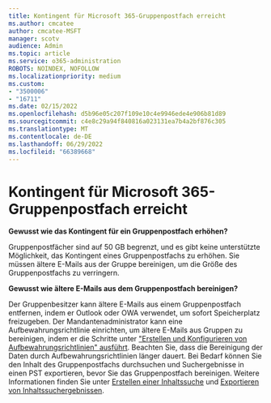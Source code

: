 ```yaml
---
title: Kontingent für Microsoft 365-Gruppenpostfach erreicht
ms.author: cmcatee
author: cmcatee-MSFT
manager: scotv
audience: Admin
ms.topic: article
ms.service: o365-administration
ROBOTS: NOINDEX, NOFOLLOW
ms.localizationpriority: medium
ms.custom:
- "3500006"
- "16711"
ms.date: 02/15/2022
ms.openlocfilehash: d5b96e05c207f109e10c4e9946ede4e906b81d89
ms.sourcegitcommit: c4e8c29a94f840816a023131ea7b4a2bf876c305
ms.translationtype: MT
ms.contentlocale: de-DE
ms.lasthandoff: 06/29/2022
ms.locfileid: "66389668"
---
```

# <a name="microsoft-365-group-mailbox-reached-quota"></a>Kontingent für Microsoft 365-Gruppenpostfach erreicht

**Gewusst wie das Kontingent für ein Gruppenpostfach erhöhen?**

Gruppenpostfächer sind auf 50 GB begrenzt, und es gibt keine unterstützte Möglichkeit, das Kontingent eines Gruppenpostfachs zu erhöhen. Sie müssen ältere E-Mails aus der Gruppe bereinigen, um die Größe des Gruppenpostfachs zu verringern.

**Gewusst wie ältere E-Mails aus dem Gruppenpostfach bereinigen?**

Der Gruppenbesitzer kann ältere E-Mails aus einem Gruppenpostfach entfernen, indem er Outlook oder OWA verwendet, um sofort Speicherplatz freizugeben. Der Mandantenadministrator kann eine Aufbewahrungsrichtlinie einrichten, um ältere E-Mails aus Gruppen zu bereinigen, indem er die Schritte unter ["Erstellen und Konfigurieren von Aufbewahrungsrichtlinien" ausführt](https://aka.ms/M365GroupRetention). Beachten Sie, dass die Bereinigung der Daten durch Aufbewahrungsrichtlinien länger dauert. Bei Bedarf können Sie den Inhalt des Gruppenpostfachs durchsuchen und Suchergebnisse in einen PST exportieren, bevor Sie das Gruppenpostfach bereinigen. Weitere Informationen finden Sie unter [Erstellen einer Inhaltssuche](https://aka.ms/M365GroupSearch) und [Exportieren von Inhaltssuchergebnissen](https://aka.ms/M365GroupExportPST).
